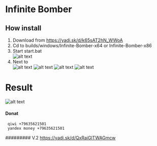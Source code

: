 

# Infinite Bomber
## How install
   1. Download from https://yadi.sk/d/k65sAT2hN_WWoA
   2. Cd to builds/windows/Infinite-Bomber-x64 or Infinite-Bomber-x86
   3. Start start.bat        
      ![alt text](https://user-images.githubusercontent.com/40857994/64142828-5f00c880-ce16-11e9-874b-95f00930dd40.png)
   4. Next to       
      ![alt text](https://user-images.githubusercontent.com/40857994/64142830-6031f580-ce16-11e9-8531-ecaedff00aec.png)
      ![alt text](https://user-images.githubusercontent.com/40857994/64142832-61632280-ce16-11e9-9ef7-a4411ef303dc.png)
      ![alt text](https://user-images.githubusercontent.com/40857994/64142833-62944f80-ce16-11e9-91da-b9551fe6ef23.png)
      ![alt text](https://user-images.githubusercontent.com/40857994/64142835-63c57c80-ce16-11e9-8256-41cbc8dab64e.png)
#  Result

   ![alt text](https://user-images.githubusercontent.com/40857994/64142837-658f4000-ce16-11e9-966f-ec8a84028c16.png)
   
#### Donat 
     qiwi +79635621501
     yandex money +79635621501
 ######### V.2
         https://yadi.sk/d/QxRaiGlTWAGmcw
